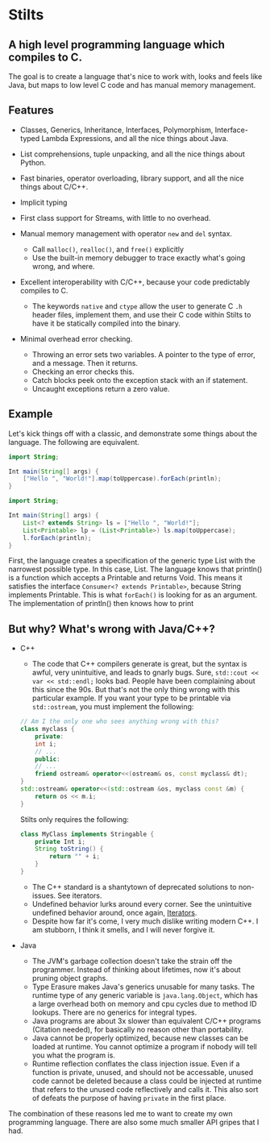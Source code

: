 # Stilts

## A high level programming language which compiles to C.

The goal is to create a language that's nice to work with, looks and feels like Java, but maps to low level C code and has manual memory management.


## Features

* Classes, Generics, Inheritance, Interfaces, Polymorphism, Interface-typed Lambda Expressions, and all the nice things about Java.

* List comprehensions, tuple unpacking, and all the nice things about Python.

* Fast binaries, operator overloading, library support, and all the nice things about C/C++.

* Implicit typing

* First class support for Streams, with little to no overhead.

* Manual memory management with operator `new` and `del` syntax.
    * Call `malloc()`, `realloc()`, and `free()` explicitly
    * Use the built-in memory debugger to trace exactly what's going wrong, and where.

* Excellent interoperability with C/C++, because your code predictably compiles to C.
    * The keywords `native` and `ctype` allow the user to generate C `.h` header files, implement them, and use their C code within Stilts to have it be statically compiled into the binary.

* Minimal overhead error checking.
    * Throwing an error sets two variables. A pointer to the type of error, and a message. Then it returns.
    * Checking an error checks this.
    * Catch blocks peek onto the exception stack with an if statement.
    * Uncaught exceptions return a zero value.

## Example

Let's kick things off with a classic, and demonstrate some things about the language. The following are equivalent.

```java
import String;

Int main(String[] args) {
    ["Hello ", "World!"].map(toUppercase).forEach(println);
}
```

```java
import String;

Int main(String[] args) {
    List<? extends String> ls = ["Hello ", "World!"];
    List<Printable> lp = (List<Printable>) ls.map(toUppercase);
    l.forEach(println);
}
```

First, the language creates a specification of the generic type List<T> with the narrowest possible type. In this case, List<String>. The language knows that println() is a function which accepts a Printable and returns Void. 
This means it satisfies the interface `Consumer<? extends Printable>`, because String implements Printable. This is what `forEach()` is looking for as an argument. The implementation of println() then knows how to print

## But why? What's wrong with Java/C++?
* C++
    * The code that C++ compilers generate is great, but the syntax is awful, very unintuitive, and leads to gnarly bugs. Sure, `std::cout << var << std::endl;` looks bad. People have been complaining about this since the 90s. But that's not the only thing wrong with this particular example. If you want your type to be printable via `std::ostream`, you must implement the following: 
    ```c++
    // Am I the only one who sees anything wrong with this?
    class myclass {
        private:
        int i;
        // ...
        public:
        // ...
        friend ostream& operator<<(ostream& os, const myclass& dt);
    }
    std::ostream& operator<<(std::ostream &os, myclass const &m) {
        return os << m.i;
    }
    ```
    Stilts only requires the following:
    ```java
    class MyClass implements Stringable {
        private Int i;
        String toString() {
            return "" + i;
        }
    }
    ```
    
    * The C++ standard is a shantytown of deprecated solutions to non-issues. See iterators.
    * Undefined behavior lurks around every corner. See the unintuitive undefined behavior around, once again, [Iterators](https://en.wikipedia.org/wiki/Criticism_of_C++#Iterators).
    * Despite how far it's come, I very much dislike writing modern C++. I am stubborn, I think it smells, and I will never forgive it.
* Java
    * The JVM's garbage collection doesn't take the strain off the programmer. Instead of thinking about lifetimes, now it's about pruning object graphs.
    * Type Erasure makes Java's generics unusable for many tasks. The runtime type of any generic variable is `java.lang.Object`, which has a large overhead both on memory and cpu cycles due to method ID lookups. There are no generics for integral types.
    * Java programs are about 3x slower than equivalent C/C++ programs (Citation needed), for basically no reason other than portability.
    * Java cannot be properly optimized, because new classes can be loaded at runtime. You cannot optimize a program if nobody will tell you what the program is.
    * Runtime reflection conflates the class injection issue. Even if a function is private, unused, and should not be accessable, unused code cannot be deleted because a class could be injected at runtime that refers to the unused code reflectively and calls it. This also sort of defeats the purpose of having `private` in the first place.

The combination of these reasons led me to want to create my own programming language. There are also some much smaller API gripes that I had.
